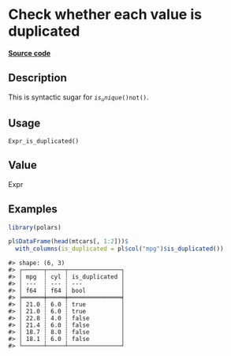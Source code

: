 

# Check whether each value is duplicated

[**Source code**](https://github.com/pola-rs/r-polars/tree/c47431ca69622f79ed7a3f1d7bfee6075ffabfee/R/after-wrappers.R#L20)

## Description

This is syntactic sugar for
<code style="white-space: pre;">$is_unique()$not()</code>.

## Usage

<pre><code class='language-R'>Expr_is_duplicated()
</code></pre>

## Value

Expr

## Examples

``` r
library(polars)

pl$DataFrame(head(mtcars[, 1:2]))$
  with_columns(is_duplicated = pl$col("mpg")$is_duplicated())
```

    #> shape: (6, 3)
    #> ┌──────┬─────┬───────────────┐
    #> │ mpg  ┆ cyl ┆ is_duplicated │
    #> │ ---  ┆ --- ┆ ---           │
    #> │ f64  ┆ f64 ┆ bool          │
    #> ╞══════╪═════╪═══════════════╡
    #> │ 21.0 ┆ 6.0 ┆ true          │
    #> │ 21.0 ┆ 6.0 ┆ true          │
    #> │ 22.8 ┆ 4.0 ┆ false         │
    #> │ 21.4 ┆ 6.0 ┆ false         │
    #> │ 18.7 ┆ 8.0 ┆ false         │
    #> │ 18.1 ┆ 6.0 ┆ false         │
    #> └──────┴─────┴───────────────┘
